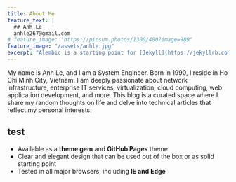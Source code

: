```yaml
---
title: About Me
feature_text: |
  ## Anh Le
  anhle267@gmail.com
# feature_image: "https://picsum.photos/1300/400?image=989"
feature_image: "/assets/anhle.jpg"
excerpt: "Alembic is a starting point for [Jekyll](https://jekyllrb.com/) projects. Rather than starting from scratch, this boilerplate is designed to get the ball rolling immediately. Install it, configure it, tweak it, push it."
---
```


My name is Anh Le, and I am a System Engineer.
Born in 1990, I reside in Ho Chi Minh City, Vietnam.
I am deeply passionate about network infrastructure, enterprise IT services, virtualization, cloud computing, web application development, and more.
This blog is a curated space where I share my random thoughts on life and delve into technical articles that reflect my personal interests.


## test

- Available as a **theme gem** and **GitHub Pages** theme
- Clear and elegant design that can be used out of the box or as solid starting point
- Tested in all major browsers, including **IE and Edge**
